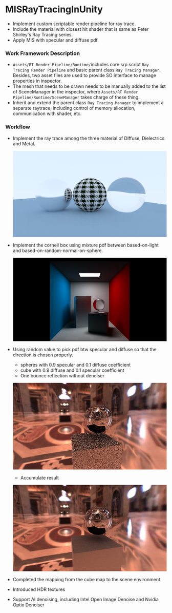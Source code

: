 # MISRayTracingInUnity
 * Implement custom scriptable render pipeline for ray trace.
 * Include the material with closest hit shader that is same as Peter Shirley's Ray Tracing series.
 * Apply MIS with specular and diffuse pdf.

### Work Framework Description
 * `Assets/RT Render Pipeline/Runtime/`includes core srp script `Ray Tracing Render Pipeline` and basic parent class `Ray Tracing Manager`.  Besides, two asset files are used to provide SO interface to manage properties in inspector. 
 * The mesh that needs to be drawn needs to be manually added to the list of SceneManager in the inspector, where `Assets/RT Render Pipeline/Runtime/SceneManager` takes charge of these thing.
 * Inherit and extend the parent class `Ray Tracing Manager` to implement a separate raytrace, including control of memory allocation, communication with shader, etc.

### Workflow 
 * Implement the ray trace among the three material of DIffuse, Dielectrics and Metal.
  
    ![image](https://github.com/qkyo/MISRayTracingInUnity/blob/main/RenderResultSet/Different%20Material.png)
    
 * Implement the cornell box using mixture pdf between based-on-light and based-on-random-normal-on-sphere.
 
    ![image](https://github.com/qkyo/MISRayTracingInUnity/blob/main/RenderResultSet/Cornell%20box.png)

 * Using random value to pick pdf btw specular and diffuse so that the direction is chosen properly.
    * spheres with 0.9 specular and 0.1 diffuse coefficient
    * cube with 0.9 diffuse and 0.1 specular coefficient
    * One bounce reflection without denoiser
 
    ![image](https://github.com/qkyo/MISRayTracingInUnity/blob/main/RenderResultSet/MIS.png)
    
    * Accumulate result
    
    ![image](https://github.com/qkyo/MISRayTracingInUnity/blob/main/RenderResultSet/MIS%20with%20accumulate%20frame.png)

 * Completed the mapping from the cube map to the scene environment
 * Introduced HDR textures
 * Support AI denoising, including Intel Open Image Denoise and Nvidia Optix Denoiser
